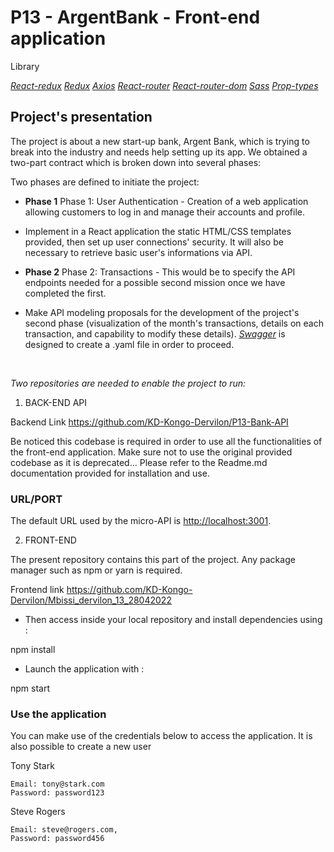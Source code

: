 # P13 - ArgentBank - Front-end application

Library

<npm i react-redux>
<npm i redux>
<npm i axios>
<npm i react-router>
<npm i react-router-dom>
<npm i sass>
<npm i prop-types>

[*React-redux*](https://react-redux.js.org/)
[*Redux*](https://redux.js.org/)
[*Axios*](https://axios-http.com/docs/intro)
[*React-router*](https://reactrouter.com/)
[*React-router-dom*](https://reactrouter.com/)
[*Sass*](https://sass-lang.com/)
[*Prop-types*](https://fr.reactjs.org/docs/typechecking-with-proptypes.html)

## Project's presentation

The project is about a new start-up bank, Argent Bank, which is trying to break into the industry and needs help setting up its app. We obtained a two-part contract which is broken down into several phases:

Two phases are defined to initiate the project:
* **Phase 1** 
Phase 1: User Authentication - Creation of a web application allowing customers to log in and manage their accounts and profile.

- Implement in a React application the static HTML/CSS templates provided, then set up user connections' security. It will also be necessary to retrieve basic user's informations via API.


* **Phase 2** 
Phase 2: Transactions - This would be to specify the API endpoints needed for a possible second mission once we have completed the first.

- Make API modeling proposals for the development of the project's second phase (visualization of the month's transactions, details on each transaction, and capability to modify these details). [*Swagger*](https://swagger.io/) is designed to create a .yaml file in order to proceed.

&nbsp;

*Two repositories are needed to enable the project to run:*

1. BACK-END API

Backend Link
<https://github.com/KD-Kongo-Dervilon/P13-Bank-API>

Be noticed this codebase is required in order to use all the functionalities of the front-end application. Make sure not to use the original provided codebase as it is deprecated...
Please refer to the Readme.md documentation provided for installation and use.
### URL/PORT

The default URL used by the micro-API is <http://localhost:3001>.

2. FRONT-END

The present repository contains this part of the project. Any package manager such as npm or yarn is required.

Frontend link
<https://github.com/KD-Kongo-Dervilon/Mbissi_dervilon_13_28042022>

* Then access inside your local repository and install dependencies using :

npm install

* Launch the application with :

 npm start

### Use the application

You can make use of the credentials below to access the application.
It is also possible to create a new user

Tony Stark

    Email: tony@stark.com
    Password: password123

Steve Rogers

    Email: steve@rogers.com,
    Password: password456